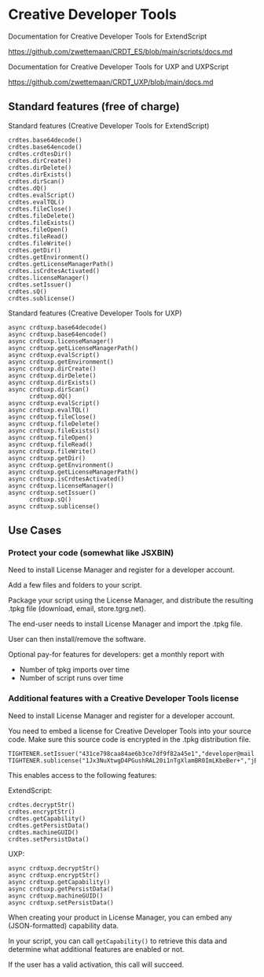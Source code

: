 # Creative Developer Tools

Documentation for Creative Developer Tools for ExtendScript

https://github.com/zwettemaan/CRDT_ES/blob/main/scripts/docs.md

Documentation for Creative Developer Tools for UXP and UXPScript

https://github.com/zwettemaan/CRDT_UXP/blob/main/docs.md

## Standard features (free of charge)

Standard features (Creative Developer Tools for ExtendScript)

```
crdtes.base64decode()
crdtes.base64encode()
crdtes.crdtesDir()
crdtes.dirCreate()
crdtes.dirDelete()
crdtes.dirExists()
crdtes.dirScan()
crdtes.dQ()
crdtes.evalScript()
crdtes.evalTQL()
crdtes.fileClose()
crdtes.fileDelete()
crdtes.fileExists()
crdtes.fileOpen()
crdtes.fileRead()
crdtes.fileWrite()
crdtes.getDir()
crdtes.getEnvironment()
crdtes.getLicenseManagerPath()
crdtes.isCrdtesActivated()
crdtes.licenseManager()
crdtes.setIssuer()
crdtes.sQ()
crdtes.sublicense()
```

Standard features (Creative Developer Tools for UXP)

```
async crdtuxp.base64decode()
async crdtuxp.base64encode()
async crdtuxp.licenseManager()
async crdtuxp.getLicenseManagerPath()
async crdtuxp.evalScript()
async crdtuxp.getEnvironment()
async crdtuxp.dirCreate()
async crdtuxp.dirDelete()
async crdtuxp.dirExists()
async crdtuxp.dirScan()
      crdtuxp.dQ()
async crdtuxp.evalScript()
async crdtuxp.evalTQL()
async crdtuxp.fileClose()
async crdtuxp.fileDelete()
async crdtuxp.fileExists()
async crdtuxp.fileOpen()
async crdtuxp.fileRead()
async crdtuxp.fileWrite()
async crdtuxp.getDir()
async crdtuxp.getEnvironment()
async crdtuxp.getLicenseManagerPath()
async crdtuxp.isCrdtesActivated()
async crdtuxp.licenseManager()
async crdtuxp.setIssuer()
      crdtuxp.sQ()
async crdtuxp.sublicense()
```

## Use Cases

### Protect your code (somewhat like JSXBIN)

Need to install License Manager and register for a developer account.

Add a few files and folders to your script.

Package your script using the License Manager, and distribute the resulting .tpkg
file (download, email, store.tgrg.net).

The end-user needs to install License Manager and import the .tpkg file.

User can then install/remove the software.

Optional pay-for features for developers: get a monthly report with

- Number of tpkg imports over time
- Number of script runs over time

### Additional features with a Creative Developer Tools license

Need to install License Manager and register for a developer account.

You need to embed a license for Creative Developer Tools into
your source code. Make sure this source code is encrypted in the .tpkg distribution file.

```
TIGHTENER.setIssuer("431ce798caa84ae6b3ce7df9f82a45e1","developer@mail.what");
TIGHTENER.sublicense("1Jx3NuXtwgD4PGushRAL20i1nTgXlamBR0ImLKbeBer+","jBRPOZ/7vYo4ul...sSgagj+v41/Yo=");
```
This enables access to the following features:

ExtendScript:
```
crdtes.decryptStr()
crdtes.encryptStr()
crdtes.getCapability()
crdtes.getPersistData()
crdtes.machineGUID()
crdtes.setPersistData()
```

UXP:
```
async crdtuxp.decryptStr()
async crdtuxp.encryptStr()
async crdtuxp.getCapability()
async crdtuxp.getPersistData()
async crdtuxp.machineGUID()
async crdtuxp.setPersistData()
```

When creating your product in License Manager, you can embed any (JSON-formatted) capability data.

In your script, you can call `getCapability()` to retrieve this data and determine what additional features are enabled or not. 

If the user has a valid activation, this call will succeed.
